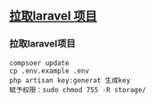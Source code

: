
## [拉取laravel 项目](#拉取laravel项目)

### 拉取laravel项目
```
compsoer update
cp .env.example .env
php artisan key:generat 生成key
赋予权限：sudo chmod 755 -R storage/
```